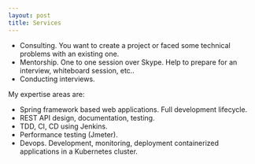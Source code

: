 ```yaml
---
layout: post
title: Services
---
```


* Consulting. You want to create a project or faced some technical problems with an existing one. 
* Mentorship. One to one session over Skype. Help to prepare for an interview, whiteboard session, etc..
* Conducting interviews.

My expertise areas are:
* Spring framework based web applications. Full development lifecycle.
* REST API design, documentation, testing.
* TDD, CI, CD using Jenkins.
* Performance testing (Jmeter).
* Devops. Development, monitoring, deployment containerized applications in a Kubernetes cluster.
